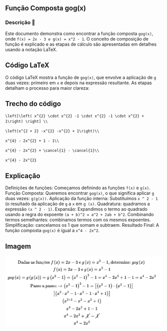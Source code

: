 ## Função Composta gog(x)

### Descrição :scroll:

Este documento demonstra como encontrar a função composta `gog(x)`, onde `f(x) = 2x - 3 e g(x) = x^2 - 1`. O conceito de composição de função é explicado e as etapas de cálculo são apresentadas em detalhes usando a notação LaTeX.

## Código LaTeX 
O código LaTeX mostra a função de `gog(x)`, que envolve a aplicação de `g` duas vezes: primeiro em `x` e depois na expressão resultante. As etapas detalham o processo para maior clareza:

## Trecho do código

`\left[\left( x^{2} \cdot x^{2} -1 \cdot x^{2} -1 \cdot x^{2} + 1\right) \right] \\`

`\left(x^{2 + 2} -x^{2} -x^{2} + 1\right)\\`

`x^{4} - 2x^{2} + 1 - 1\\`

`x^{4} - 2x^{2} + \cancel{1} - \cancel{1}\\`

`x^{4} - 2x^{2}`

## Explicação

Definições de funções: Começamos definindo as funções `f(x)` e `g(x)`.
Função Composta: Queremos encontrar `gog(x)`, o que significa aplicar `g` duas vezes: `g(g(x))`.
Aplicação da função interna: Substituímos `x ^ 2 - 1` (o resultado da aplicação de `g` a `x` em `g (x)`.
Quadratura: quadramos a expressão `(x ^ 2 - 1)`.
Expansão: Expandimos o termo ao quadrado usando a regra do expoente `(a + b)^2 = a^2 + 2ab + b^2`.
Combinando termos semelhantes: combinamos termos com os mesmos expoentes.
Simplificação: cancelamos os 1 que somam e subtraem.
Resultado Final: A função composta `gog(x)` é igual a `x^4 - 2x^2`.

## Imagem

![img](https://github.com/DeiseFreire/Q214629052024/blob/main/img.png)
